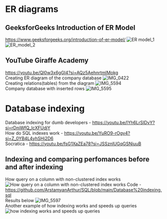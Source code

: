 # ER diagrams
## GeeksforGeeks Introduction of ER Model  
https://www.geeksforgeeks.org/introduction-of-er-model/ 
![ER model_1](https://github.com/user-attachments/assets/cdc8410b-201b-4960-a713-dcdc16a84163)
![ER_model_2](https://github.com/user-attachments/assets/2b843b40-4277-4b91-b843-bdd39c4e3b3b)  
## YouTube Giraffe Academy  
https://youtu.be/Ql0w3x6gGI4?si=AQz5AehnrtmlMokg  
Creating ER diagram of the company database 
![IMG_0422](https://github.com/user-attachments/assets/94bc9551-2108-4c58-b686-e950b5059b2a)  
Creating relations(tables) from the diagram
![IMG_5594](https://github.com/user-attachments/assets/916c4b87-723c-4863-96d5-88cb695e25ce)  
Company database with inserted rows
![IMG_5595](https://github.com/user-attachments/assets/ed3e97a1-2246-4f10-8e00-9d522b5adc06)

# Database indexing
Database indexing for dumb developers - https://youtu.be/lYh6LrSIDvY?si=rDniWfQ_IcXFUdjY  
How do SQL indexes work - https://youtu.be/YuRO9-rOgv4?si=Z_0YB4L4yhSHj2D6   
Socratica - https://youtu.be/fsG1XaZEa78?si=JSSznlUGqGSNiuuB


## Indexing and comparing perfomances before and after indexing  
How query on a column with non-clustered index works
![How query on a column with non-clustered index works](https://github.com/user-attachments/assets/39483e79-0f8b-4df5-8874-1c792adf74af)
Code - https://github.com/ArstamyanArthur/SQL/blob/main/Database%20indexing.sql  
Results below
![IMG_5597](https://github.com/user-attachments/assets/941fd3da-205f-4553-b95a-279261896f20)  
Another example of how indexing works and speeds up queries  
![how indexing works and speeds up queries](https://github.com/user-attachments/assets/44c043da-5bfc-42ed-81f3-dc43a4b5aebe)

